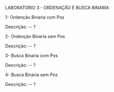 LABORATORIO 3 - ORDENAÇÃO E BUSCA BINARIA

1- Ordenção Binaria com Pos

Descrição: --
?

2- Ordenção Binaria sem Pos

Descrição: --
?

3- Busca Binaria com Pos

Descrição: --
?

4- Busca Binaria sem Pos

Descrição: --
?
